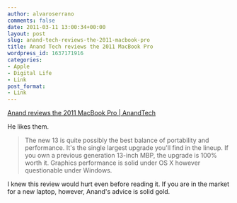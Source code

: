 ```yaml
---
author: alvaroserrano
comments: false
date: 2011-03-11 13:00:34+00:00
layout: post
slug: anand-tech-reviews-the-2011-macbook-pro
title: Anand Tech reviews the 2011 MacBook Pro
wordpress_id: 1637171916
categories:
- Apple
- Digital Life
- Link
post_format:
- Link
---
```


[Anand reviews the 2011 MacBook Pro | AnandTech](http://www.anandtech.com/show/4205/the-macbook-pro-review-13-and-15-inch-2011-brings-sandy-bridge/21)

He likes them.


<blockquote>The new 13 is quite possibly the best balance of portability and performance. It's the single largest upgrade you'll find in the lineup. If you own a previous generation 13-inch MBP, the upgrade is 100% worth it. Graphics performance is solid under OS X however questionable under Windows.</blockquote>


I knew this review would hurt even before reading it. If you are in the market for a new laptop, however, Anand's advice is solid gold.
